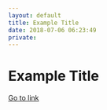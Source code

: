 ```yaml
---
layout: default
title: Example Title
date: 2018-07-06 06:23:49
private: 
---
```


# Example Title

[Go to link](http://example.com)

